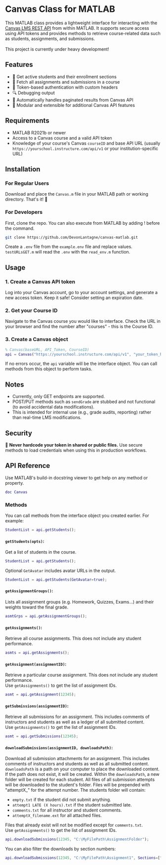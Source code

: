 # Canvas Class for MATLAB

This MATLAB class provides a lightweight interface for interacting with the [Canvas LMS REST API](https://canvas.instructure.com/doc/api/) from within MATLAB. It supports secure access using API tokens and provides methods to retrieve course-related data such as students, assignments, and submissions.\
\
This project is currently under heavy development!

## Features

- 🧾 Get active students and their enrollment sections
- 📝 Fetch all assignments and submissions in a course
- 🔐 Token-based authentication with custom headers
- 🔍 Debugging output
- 📡 Automatically handles paginated results from Canvas API
- 👷 Modular and extensible for additional Canvas API features

## Requirements

- MATLAB R2021b or newer
- Access to a Canvas course and a valid API token
- Knowledge of your course's Canvas `courseID` and base API URL (usually `https://yourschool.instructure.com/api/v1` or your institution-specific URL)

## Installation

### For Regular Users
Download and place the `Canvas.m` file in your MATLAB path or working directory. That's it! 🍷

### For Developers

First, clone the repo. You can also execute from MATLAB by adding ! before the command.

```bash
git clone https://github.com/DevonLantagne/canvas-matlab.git
```

Create a `.env` file from the `example.env` file and replace values. `testURLsGET.m` will read the `.env` with the `read_env.m` function.

## Usage

### 1. Create a Canvas API token

Log into your Canvas account, go to your account settings, and generate a new access token. Keep it safe! Consider setting an expiration date.

### 2. Get your Course ID

Navigate to the Canvas course you would like to interface. Check the URL in your browser and find the number after "courses" - this is the Course ID.

### 3. Create a Canvas object

```matlab
% Canvas(baseURL, API_Token, CourseID)
api = Canvas("https://yourschool.instructure.com/api/v1", "your_token_here", "12345");
```

If no errors occur, the `api` variable will be the interface object. You can call methods from this object to perform tasks.

## Notes

- Currently, only GET endpoints are supported.
- POST/PUT methods such as `sendGrade` are stubbed and not functional (to avoid accidental data modifications).
- This is intended for internal use (e.g., grade audits, reporting) rather than real-time LMS modifications.

## Security

🚨 **Never hardcode your token in shared or public files.** Use secure methods to load credentials when using this in production workflows.

## API Reference

Use MATLAB's build-in docstring viewer to get help on any method or property.
```matlab
doc Canvas
```

### Methods
You can call methods from the interface object you created earlier. For example:
```matlab
StudentList = api.getStudents();
```

#### `getStudents(opts)`: 
Get a list of students in the course.
```matlab
StudentList = api.getStudents();
```
Optional `GetAvatar` includes avatar URLs in the output.
```matlab
StudentList = api.getStudents(GetAvatar=true);
```

#### `getAssignmentGroups()`:
Lists all assignment groups (e.g. Homework, Quizzes, Exams...) and their weights toward the final grade.
```matlab
asmtGrps = api.getAssignmentGroups();
```

#### `getAssignments()`:
Retrieve all course assignments. This does not include any student performance.
```matlab
asmts = api.getAssignments();
```

#### `getAssignment(assignmentID)`:
Retrieve a particular course assignment. This does not include any student performance.\
Use `getAssignments()` to get the list of assignment IDs.
```matlab
asmt = api.getAssignment(12345);
```

#### `getSubmissions(assignmentID)`:
Retrieve all submissions for an assignment. This includes comments of instructors and students as well as a ledger of all submitted content.\
Use `getAssignments()` to get the list of assignment IDs.
```matlab
asmt = api.getSubmissions(12345);
```

#### `downloadSubmissions(assignmentID, downloadsPath)`:
Download all submission attachments for an assignment. This includes comments of instructors and students as well as all submitted content.\
`downloadsPath` is a path on your computer to place the downloaded content. If the path does not exist, it will be created.
Within the `downloadsPath`, a new folder will be created for each student. All files of all submission attempts will be downloaded to the student's folder. Files will be prepended with "attemptX_" for the attempt number. The students folder will contain:
- `empty.txt` if the student did not submit anything.
- `attempt1 LATE (X hours).txt` if the student submitted late.
- `comments.txt` for all instructor and student comments.
- `attemptX_filename.ext` for all attached files.

Files that already exist will not be modified except for `comments.txt`.\
Use `getAssignments()` to get the list of assignment IDs.
```matlab
api.downloadSubmissions(12345, "C:\MyFilePath\AssignmentFolder");
```
You can also filter the downloads by section numbers:
```matlab
api.downloadSubmissions(12345, "C:\MyFilePath\Assignment1", Sections=["001", "002"]);
```



